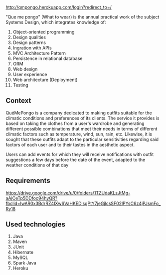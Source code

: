 http://qmpongo.herokuapp.com/login?redirect_to=/

"Que me pongo" (What to wear) is the annual practical work of the subject Systems Design, which integrates knowledge of:

1. Object-oriented programming
2. Design qualities
3. Design patterns
4. Ingration with APIs
5. MVC Architecture Pattern
6. Persistence in relational database
7. ORM
8. Web design
9. User experience
10. Web architecture (Deployment)
11. Testing

## Context
QuéMePongo is a company dedicated to making outfits suitable for the climatic conditions and preferences of its clients. The service it provides is based on taking the clothes from a user's wardrobe and generating different possible combinations that meet their needs in terms of different climatic factors such as temperature, wind, sun, rain, etc. Likewise, it is sought that these outfits adapt to the particular sensitivities regarding said factors of each user and to their tastes in the aesthetic aspect.

Users can add events for which they will receive notifications with outfit suggestions a few days before the date of the event, adapted to the weather conditions of that day

## Requirements
https://drive.google.com/drive/u/0/folders/1TZUdaKLzJtMg-aAjCeTp5DDfoo94hyQR?fbclid=IwAR0x3BdrRZ4IXw6VaHKEDlsgPtY7jeGjlcsSF02lPYsC6z4jPJsmFo_Ry18

## Used technologies
1. Java
2. Maven
3. JUnit
4. Hibernate
5. MySQL
6. Spark Java
7. Heroku
